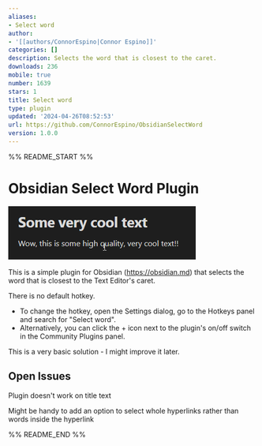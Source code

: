 ```yaml
---
aliases:
- Select word
author:
- '[[authors/ConnorEspino|Connor Espino]]'
categories: []
description: Selects the word that is closest to the caret.
downloads: 236
mobile: true
number: 1639
stars: 1
title: Select word
type: plugin
updated: '2024-04-26T08:52:53'
url: https://github.com/ConnorEspino/ObsidianSelectWord
version: 1.0.0
---
```


%% README_START %%

# Obsidian Select Word Plugin

![](https://raw.githubusercontent.com/ConnorEspino/ObsidianSelectWord/HEAD/README%20Assets/ExampleGif.gif)

This is a simple plugin for Obsidian (https://obsidian.md) that selects the word that is closest to the Text Editor's caret.

There is no default hotkey.
- To change the hotkey, open the Settings dialog, go to the Hotkeys panel and search for "Select word". 
- Alternatively, you can click the + icon next to the plugin's on/off switch in the Community Plugins panel.

This is a very basic solution - I might improve it later.

## Open Issues
Plugin doesn't work on title text

Might be handy to add an option to select whole hyperlinks rather than words inside the hyperlink


%% README_END %%
